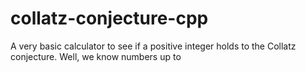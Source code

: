 # collatz-conjecture-cpp
A very basic calculator to see if a positive integer holds to the Collatz conjecture. Well, we know numbers up to 
